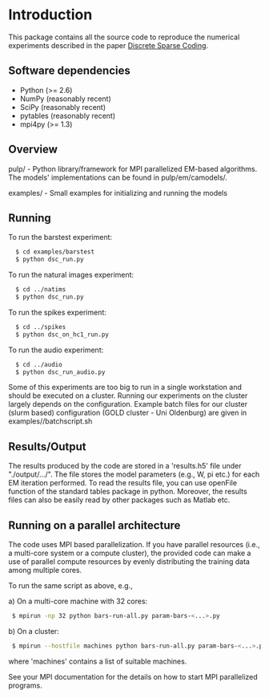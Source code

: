 
# Introduction

This package contains all the source code to reproduce the numerical
experiments described in the paper [Discrete Sparse Coding](https://gexarcha.github.io/files/papers/NECO-09-16-2696R2-PDF.pdf). 

## Software dependencies
 
 * Python (>= 2.6)
 * NumPy (reasonably recent)
 * SciPy (reasonably recent)
 * pytables (reasonably recent)
 * mpi4py (>= 1.3)

## Overview 

pulp/       - Python library/framework for MPI parallelized 
              EM-based algorithms. The models' implementations
              can be found in pulp/em/camodels/.

examples/   - Small examples for initializing and running the models



## Running

To run the barstest experiment:
```bash
  $ cd examples/barstest
  $ python dsc_run.py
```
To run the natural images experiment:
```bash 
  $ cd ../natims
  $ python dsc_run.py
```
To run the spikes experiment:
```bash
  $ cd ../spikes
  $ python dsc_on_hc1_run.py
```
To run the audio experiment:
```bash
  $ cd ../audio
  $ python dsc_run_audio.py
```
Some of this experiments are too big to run in a single workstation
and should be executed on a cluster. Running our experiments on the 
cluster largely depends on the configuration. Example batch files 
for our cluster (slurm based) configuration (GOLD cluster - Uni Oldenburg) are
given in examples/<experiment name>/batchscript.sh

## Results/Output 

The results produced by the code are stored in a 'results.h5' file 
under "./output/.../". The file stores the model parameters (e.g., W, pi etc.) 
for each EM iteration performed. To read the results file, you can use
openFile function of the standard tables package in python. Moreover, the
results files can also be easily read by other packages such as Matlab etc.

## Running on a parallel architecture

The code uses MPI based parallelization. If you have parallel resources
(i.e., a multi-core system or a compute cluster), the provided code can make a 
use of parallel compute resources by evenly distributing the training data 
among multiple cores.

To run the same script as above, e.g., 

a) On a multi-core machine with 32 cores:
```bash
 $ mpirun -np 32 python bars-run-all.py param-bars-<...>.py
```
b) On a cluster:
```bash
 $ mpirun --hostfile machines python bars-run-all.py param-bars-<...>.py
```
 where 'machines' contains a list of suitable machines.

See your MPI documentation for the details on how to start MPI parallelized 
programs.
